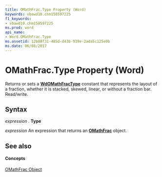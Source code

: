 ```yaml
---
title: OMathFrac.Type Property (Word)
keywords: vbawd10.chm158597225
f1_keywords:
- vbawd10.chm158597225
ms.prod: word
api_name:
- Word.OMathFrac.Type
ms.assetid: 12b88f31-485d-d43b-939e-2ada5c125e0b
ms.date: 06/08/2017
---
```



# OMathFrac.Type Property (Word)

Returns or sets a  **[WdOMathFracType](Word.WdOMathFracType.md)** constant that represents the layout of a fraction, whether it is stacked, skewed, linear, or without a fraction bar. Read/write.


## Syntax

 _expression_ . **Type**

 _expression_ An expression that returns an **[OMathFrac](Word.OMathFrac.md)** object.


## See also


#### Concepts


[OMathFrac Object](Word.OMathFrac.md)


